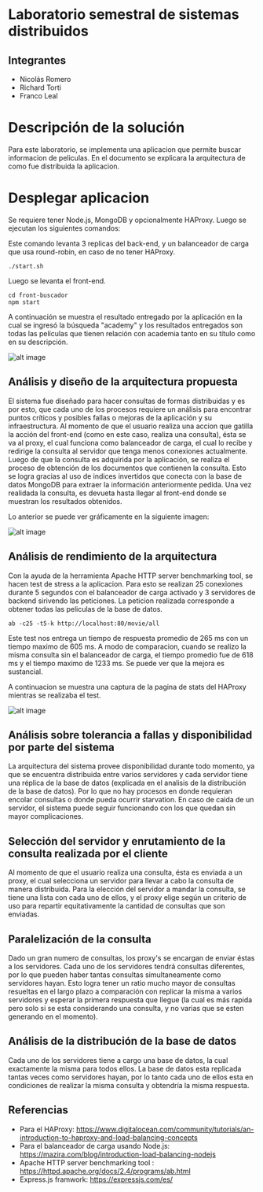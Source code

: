 # Laboratorio semestral de sistemas distribuidos
## Integrantes
- Nicolás Romero
- Richard Torti
- Franco Leal

# Descripción de la solución
Para este laboratorio, se implementa una aplicacion que permite buscar informacion de peliculas. En el documento se explicara la arquitectura de como fue distribuida la aplicacion.

# Desplegar aplicacion

Se requiere tener Node.js, MongoDB y opcionalmente HAProxy. Luego se ejecutan los siguientes comandos:

Este comando levanta 3 replicas del back-end, y un balanceador de carga que usa round-robin, en caso de no tener HAProxy.
```
./start.sh
```
Luego se levanta el front-end.
```
cd front-buscador
npm start
```

A continuación se muestra el resultado entregado por la aplicación en la cual se ingresó la búsqueda "academy" y los resultados entregados son todas las películas que tienen relación con academia tanto en su título como en su descripción.

![alt image](https://i.ibb.co/Q91FfVN/imagen.png "Aplicacion")


## Análisis y diseño de la arquitectura propuesta
El sistema fue diseñado para hacer consultas de formas distribuidas y es por esto, que cada uno de los procesos requiere un análisis para encontrar puntos críticos y posibles fallas o mejoras de la aplicación y su infraestructura. 
Al momento de que el usuario realiza una accion que gatilla la acción del front-end (como en este caso, realiza una consulta), ésta se va al proxy, el cual funciona como balanceador de carga, el cual lo recibe y redirige la consulta al servidor que tenga menos conexiones actualmente. Luego de que la consulta es adquirida por la aplicación, se realiza el proceso de obtención de los documentos que contienen la consulta. Esto se logra gracias al uso de indices invertidos que conecta con la base de datos MongoDB para extraer la información anteriormente pedida. Una vez realidada la consulta, es devueta hasta llegar al front-end donde se muestran los resultados obtenidos.

Lo anterior se puede ver gráficamente en la siguiente imagen:

![alt image](https://i.ibb.co/hHD6x7r/app.png "Diseño")




## Análisis de rendimiento de la arquitectura

Con la ayuda de la herramienta Apache HTTP server benchmarking tool, se hacen test de stress a la aplicacion. Para esto se realizan 25 conexiones durante 5 segundos con el balanceador de carga activado y 3 servidores de backend sirivendo las peticiones. La peticion realizada corresponde a obtener todas las peliculas de la base de datos.

```
ab -c25 -t5-k http://localhost:80/movie/all
```

Este test nos entrega un tiempo de respuesta promedio de 265 ms con un tiempo maximo de 605 ms. A modo de comparacion, cuando se realizo la misma consulta sin el balanceador de carga, el tiempo promedio fue de 618 ms y el tiempo maximo de 1233 ms. Se puede ver que la mejora es sustancial.

A continuacion se muestra una captura de la pagina de stats del HAProxy mientras se realizaba el test.

![alt image](https://i.ibb.co/fMJ9b1k/imagen.png "HAProxy Stats")



## Análisis sobre tolerancia a fallas y disponibilidad por parte del sistema
La arquitectura del sistema provee disponibilidad durante todo momento, ya que se encuentra distribuida entre varios servidores y cada servidor tiene una réplica de la base de datos (explicada en el analisis de la distribución de la base de datos). Por lo que no hay procesos en donde requieran encolar consultas o donde pueda ocurrir starvation. En caso de caida de un servidor, el sistema puede seguir funcionando con los que quedan sin mayor complicaciones.


## Selección del servidor y enrutamiento de la consulta realizada por el cliente
Al momento de que el usuario realiza una consulta, ésta es enviada a un proxy, el cual selecciona un servidor para llevar a cabo la consulta de manera distribuida. Para la elección del servidor a mandar la consulta, se tiene una lista con cada uno de ellos, y el proxy elige según un criterio de uso para repartir equitativamente la cantidad de consultas que son enviadas.

## Paralelización de la consulta
Dado un gran numero de consultas, los proxy's se encargan de enviar éstas a los servidores. Cada uno de los servidores tendrá consultas diferentes, por lo que pueden haber tantas consultas simultaneamente como servidores hayan. Esto logra tener un ratio mucho mayor de consultas resueltas en el largo plazo a comparación con replicar la misma a varios servidores y esperar la primera respuesta que llegue (la cual es más rapida pero solo si se esta considerando una consulta, y no varias que se esten generando en el momento).

## Análisis de la distribución de la base de datos
Cada uno de los servidores tiene a cargo una base de datos, la cual exactamente la misma para todos ellos. La base de datos esta replicada tantas veces como servidores hayan, por lo tanto cada uno de ellos esta en condiciones de realizar la misma consulta y obtendría la misma respuesta. 


## Referencias

- Para el HAProxy: https://www.digitalocean.com/community/tutorials/an-introduction-to-haproxy-and-load-balancing-concepts
- Para el balanceador de carga usando Node.js: https://mazira.com/blog/introduction-load-balancing-nodejs
- Apache HTTP server benchmarking tool : https://httpd.apache.org/docs/2.4/programs/ab.html
- Express.js framwork: https://expressjs.com/es/
